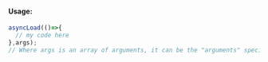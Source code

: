 #### Usage:
```javascript
asyncLoad(()=>{
  // my code here
},args);
// Where args is an array of arguments, it can be the "arguments" special object
```
